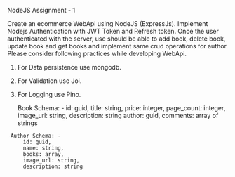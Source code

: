 NodeJS Assignment - 1


   Create an ecommerce WebApi using NodeJS (ExpressJs). Implement Nodejs Authentication
   with JWT Token and Refresh token. Once the user authenticated with the server, use should
   be able to add book, delete book, update book and get books and implement same crud
   operations for author. Please consider following practices while developing WebApi.


   1) For Data persistence use mongodb.
   2) For Validation use Joi.
   3) For Logging use Pino.



      Book Schema: -
         id: guid,
         title: string,
         price: integer,
         page_count: integer,
         image_url: string,
         description: string
         author: guid,
         comments: array of strings



     Author Schema: -
         id: guid,
         name: string,
         books: array,
         image_url: string,
         description: string